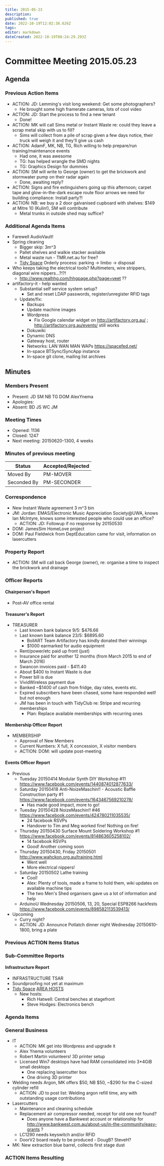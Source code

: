 ```yaml
---
title: 2015-05-23
description: 
published: true
date: 2022-10-19T12:02:38.626Z
tags: 
editor: markdown
dateCreated: 2022-10-19T08:24:29.293Z
---
```


# Committee Meeting 2015.05.23

## Agenda

### Previous Action Items

-   ACTION: JD: Lemming's visit long weekend: Get some photographers?
    -   He brought some high framerate cameras, lots of cool video
-   ACTION: JD: Start the process to find a new tenant
    -   Done!
-   ACTION: MK will call Sims metal or Instant Waste re: could they leave a scrap metal skip with us to fill?
    -   Sims will collect from a pile of scrap given a few days notice, their truck will weigh it and they'll give us cash
-   ACTION: AdamF, MK, NB, TG, Rich willing to help prepare/run training/maintenance events
    -   Had one, it was awesome
    -   TG: has helped wrangle the SMD nights
    -   TG: Graphics Design for dummies
-   ACTION: SM will write to George (owner) to get the brickwork and stormwater pump on their radar again
    -   Done, awaiting reply?
-   ACTION: Signs and fire extinguishers going up this afternoon; carpet tape and glow-in-the-dark escape route floor arrows we need for building compliance: Install party?!
-   ACTION: NB: we buy a 2 door galvanised cupboard with shelves: \$149 at Mitre 10 (Kulin!), SM will contribute
    -   Metal trunks in outside shed may suffice?

### Additional Agenda Items

-   Farewell AudioVault!
-   Spring cleaning
    -   Bigger skip: 3m\^3
    -   Pallet shelves and walkie stacker available
    -   Metal waste run - TMR.net.au for free?
    -   [Tidy Space](/tidyspace/) Orderly process: parking -\> limbo -\> disposal
-   Who keeps taking the electrical tools? Multimeters, wire strippers, diagonal wire nippers...?!?!
    -   <http://www.realhhg.com/hhgpage.php?page=veet> ??
-   artifactory-it - help wanted
    -   Substantial self service system setup?
        -   Set and reset LDAP passwords, register/unregister RFID tags
    -   Update/fix:
        -   Backups
        -   Update machine images
        -   Wordpress
            -   Fix Google calendar widget on <http://artifactory.org.au/> ; <http://artifactory.org.au/events/> still works
        -   Dokuwiki
        -   Dynamic DNS
        -   Gateway host, router
        -   Networks: LAN WAN MAN WAPs <https://spacefed.net/>
        -   In-space BTSync/SyncApp instance
        -   In-space git clone, mailing list archives

## Minutes

### Members Present

-   Present: JD SM NB TG DOM AlexYnema
-   Apologies:
-   Absent: BD JS WC JM

### Meeting Times

-   Opened: 1136
-   Closed: 1247
-   Next meeting: 20150620-1300, 4 weeks

### Minutes of previous meeting

| Status      | Accepted/Rejected |
|-------------|-------------------|
| Moved By    | PM-MOVER          |
| Seconded By | PM-SECONDER       |

### Correspondence

-   New Instant Waste agreement 3 m\^3 bin
-   JM: Jordan: EMAS/Electronic Music Appreciation Society@UWA, knows Ian McIntyre, knows some interested people who could use an office?
    -   ACTION: JD: Followup if no response by 20150530
-   DOM: JamesSim HomeLove project
-   DOM: Paul Fieldwick from DeptEducation came for visit, information on lasercutters

### Property Report

-   ACTION: SM will call back George (owner), re: organise a time to inspect the brickwork and drainage

### Officer Reports

#### Chairperson's Report

-   Post-AV office rental

#### Treasurer's Report

-   TREASURER
    -   Last known bank balance 9/5: \$476.66
    -   Last known bank balance 23/5: \$6895.60
        -   BollART Team Artifactory has kindly donated their winnings
        -   \$1000 earmarked for audio equipment
    -   Rent/power/etc paid up front (just)
    -   Insurance paid for another 12 months (from March 2015 to end of March 2016)
    -   Swancon invoices paid - \$411.40
    -   About \$400 to Instant Waste is due
    -   Power bill is due
    -   VividWireless payment due
    -   Banked \~\$1400 of cash from fridge, day rates, events etc.
    -   Expired subscribers have been chased, some have responded well! but not enough
    -   JM has been in touch with TidyClub re: Stripe and recurring memberships
        -   Plan: Replace available memberships with recurring ones

#### Membership Officer Report

-   MEMBERSHIP
    -   Approval of New Members
    -   Current Numbers: X full, X concession, X visitor members
    -   ACTION: DOM: will update post-meeting

#### Events Officer Report

-   Previous
    -   Tuesday 20150414 Modular Synth DIY Workshop \#11 <https://www.facebook.com/events/1440874012877633/>
    -   Saturday 20150418 Anti-NoizeMaschin!! - Acoustic Baffle Construction party \#1 <https://www.facebook.com/events/1643467569210278/>
        -   Has made good impact, more to go!
    -   Tuesday 20150428 NoizeMaschin!! \#46 <https://www.facebook.com/events/424780211035535/>
        -   24 facebook RSVPs
        -   Handover to Tim and Meg worked fine! Nothing on fire!
    -   Thursday 20150430 Surface Mount Soldering Workshop \#1 <https://www.facebook.com/events/814863605258102/>
        -   14 facebook RSVPs
        -   Good! Another coming soon
    -   Thursday 20150430, Friday 20150501 <http://www.wahckon.org.au/training.html>
        -   Went well
        -   More electrical nippers!
    -   Saturday 20150502 Lathe training
        -   Cool!
        -   Alex: Plenty of tools, made a frame to hold them, wiki updates on available machine tips
        -   The two Men's Shed organisers gave us a lot of information and help
    -   ArduinoU Wednesday 20150506, 13, 20, Special ESP8266 hackfests <https://www.facebook.com/events/898582113539413/>
-   Upcoming
    -   Curry night?
    -   ACTION: JD: Announce Potlatch dinner night Wednesday 20150610-1800, bring a plate

### Previous ACTION Items Status

### Sub-Committee Reports

#### Infrastructure Report

-   INFRASTRUCTURE TSAR
-   Soundproofing not yet at maximum
-   [Tidy Space](/tidyspace/) [AREA HOSTS](/areahosts/)
    -   New hosts:
        -   Rich Hatwell: Central benches at stagefront
        -   Steve Hodges: Electronics bench

### Agenda Items

### General Business

-   IT
    -   ACTION: MK get into Wordpress and upgrade it
    -   Alex Ynema volunteers
    -   Robert Martin volunteers! 3D printer setup
    -   Licensed Win7 desktops have had RAM consolidated into 3\*4GiB small desktops
        -   One replacing lasercutter box
        -   One driving 3D printer
-   Welding needs Argon, MK offers \$50, NB \$50, \~\$290 for the C-sized cylinder refill
    -   ACTION: JD to post list: Welding argon refill time, any with outstanding usage contributions
-   Lasercutters
    -   Maintenance and cleaning schedule
    -   Replacement air compressor needed, receipt for old one not found?
        -   Does anyone have a Bankwest account or relationship for <http://www.bankwest.com.au/about-us/in-the-community/easy-grants> ?
    -   LC1290 needs keyswitch and/or RFID
    -   DoorV2 board ready to be produced - DougB? SteveH?
-   MK: New extraction blue barrel, collects first stage dust

### ACTION Items Resulting
